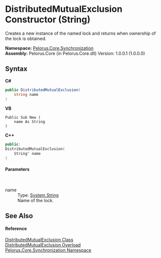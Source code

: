 # DistributedMutualExclusion Constructor (String)
 

Creates a new instance of the named lock and returns when ownership of the lock is obtained.

**Namespace:**&nbsp;<a href="3DF715C2">Pelorus.Core.Synchronization</a><br />**Assembly:**&nbsp;Pelorus.Core (in Pelorus.Core.dll) Version: 1.0.0.1 (1.0.0.0)

## Syntax

**C#**<br />
``` C#
public DistributedMutualExclusion(
	string name
)
```

**VB**<br />
``` VB
Public Sub New ( 
	name As String
)
```

**C++**<br />
``` C++
public:
DistributedMutualExclusion(
	String^ name
)
```


#### Parameters
&nbsp;<dl><dt>name</dt><dd>Type: <a href="http://msdn2.microsoft.com/en-us/library/s1wwdcbf" target="_blank">System.String</a><br />Name of the lock.</dd></dl>

## See Also


#### Reference
<a href="336C6C7">DistributedMutualExclusion Class</a><br /><a href="FDA75858">DistributedMutualExclusion Overload</a><br /><a href="3DF715C2">Pelorus.Core.Synchronization Namespace</a><br />